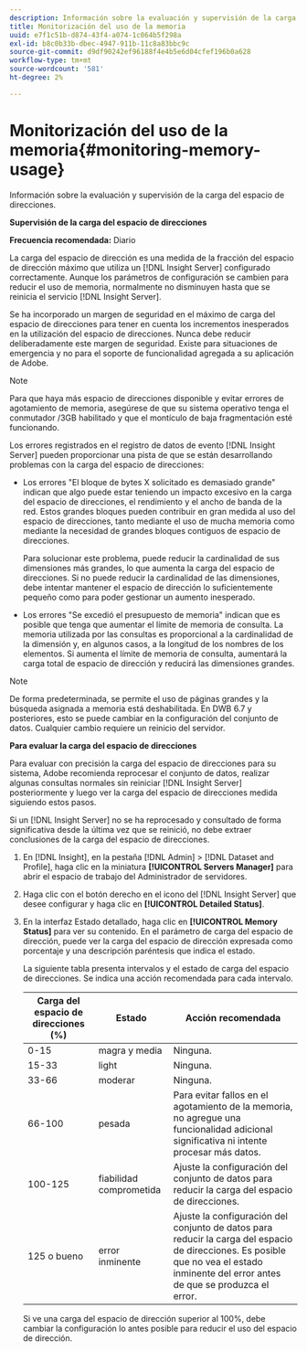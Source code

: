 ```yaml
---
description: Información sobre la evaluación y supervisión de la carga del espacio de direcciones.
title: Monitorización del uso de la memoria
uuid: e7f1c51b-d874-43f4-a074-1c064b5f298a
exl-id: b8c0b33b-dbec-4947-911b-11c8a83bbc9c
source-git-commit: d9df90242ef96188f4e4b5e6d04cfef196b0a628
workflow-type: tm+mt
source-wordcount: '581'
ht-degree: 2%

---
```


# Monitorización del uso de la memoria{#monitoring-memory-usage}

Información sobre la evaluación y supervisión de la carga del espacio de direcciones.

**Supervisión de la carga del espacio de direcciones**

**Frecuencia recomendada:** Diario

La carga del espacio de dirección es una medida de la fracción del espacio de dirección máximo que utiliza un [!DNL Insight Server] configurado correctamente. Aunque los parámetros de configuración se cambien para reducir el uso de memoria, normalmente no disminuyen hasta que se reinicia el servicio [!DNL Insight Server].

Se ha incorporado un margen de seguridad en el máximo de carga del espacio de direcciones para tener en cuenta los incrementos inesperados en la utilización del espacio de direcciones. Nunca debe reducir deliberadamente este margen de seguridad. Existe para situaciones de emergencia y no para el soporte de funcionalidad agregada a su aplicación de Adobe.

>[!NOTE]
>
>Para que haya más espacio de direcciones disponible y evitar errores de agotamiento de memoria, asegúrese de que su sistema operativo tenga el conmutador /3GB habilitado y que el montículo de baja fragmentación esté funcionando.

Los errores registrados en el registro de datos de evento [!DNL Insight Server] pueden proporcionar una pista de que se están desarrollando problemas con la carga del espacio de direcciones:

* Los errores &quot;El bloque de bytes X solicitado es demasiado grande&quot; indican que algo puede estar teniendo un impacto excesivo en la carga del espacio de direcciones, el rendimiento y el ancho de banda de la red. Estos grandes bloques pueden contribuir en gran medida al uso del espacio de direcciones, tanto mediante el uso de mucha memoria como mediante la necesidad de grandes bloques contiguos de espacio de direcciones.

   Para solucionar este problema, puede reducir la cardinalidad de sus dimensiones más grandes, lo que aumenta la carga del espacio de direcciones. Si no puede reducir la cardinalidad de las dimensiones, debe intentar mantener el espacio de dirección lo suficientemente pequeño como para poder gestionar un aumento inesperado.
* Los errores &quot;Se excedió el presupuesto de memoria&quot; indican que es posible que tenga que aumentar el límite de memoria de consulta. La memoria utilizada por las consultas es proporcional a la cardinalidad de la dimensión y, en algunos casos, a la longitud de los nombres de los elementos. Si aumenta el límite de memoria de consulta, aumentará la carga total de espacio de dirección y reducirá las dimensiones grandes.

>[!NOTE]
>
>De forma predeterminada, se permite el uso de páginas grandes y la búsqueda asignada a memoria está deshabilitada. En DWB 6.7 y posteriores, esto se puede cambiar en la configuración del conjunto de datos. Cualquier cambio requiere un reinicio del servidor.

**Para evaluar la carga del espacio de direcciones**

Para evaluar con precisión la carga del espacio de direcciones para su sistema, Adobe recomienda reprocesar el conjunto de datos, realizar algunas consultas normales sin reiniciar [!DNL Insight Server] posteriormente y luego ver la carga del espacio de direcciones medida siguiendo estos pasos.

Si un [!DNL Insight Server] no se ha reprocesado y consultado de forma significativa desde la última vez que se reinició, no debe extraer conclusiones de la carga del espacio de direcciones.

1. En [!DNL Insight], en la pestaña [!DNL Admin] > [!DNL Dataset and Profile], haga clic en la miniatura **[!UICONTROL Servers Manager]** para abrir el espacio de trabajo del Administrador de servidores.
1. Haga clic con el botón derecho en el icono del [!DNL Insight Server] que desee configurar y haga clic en **[!UICONTROL Detailed Status]**.
1. En la interfaz Estado detallado, haga clic en **[!UICONTROL Memory Status]** para ver su contenido. En el parámetro de carga del espacio de dirección, puede ver la carga del espacio de dirección expresada como porcentaje y una descripción paréntesis que indica el estado.

   La siguiente tabla presenta intervalos y el estado de carga del espacio de direcciones. Se indica una acción recomendada para cada intervalo.

   | Carga del espacio de direcciones (%) | Estado | Acción recomendada |
   |---|---|---|
   | 0-15 | magra y media | Ninguna. |
   | 15-33 | light | Ninguna. |
   | 33-66 | moderar | Ninguna. |
   | 66-100 | pesada | Para evitar fallos en el agotamiento de la memoria, no agregue una funcionalidad adicional significativa ni intente procesar más datos. |
   | 100-125 | fiabilidad comprometida | Ajuste la configuración del conjunto de datos para reducir la carga del espacio de direcciones. |
   | 125 o bueno | error inminente | Ajuste la configuración del conjunto de datos para reducir la carga del espacio de direcciones. Es posible que no vea el estado inminente del error antes de que se produzca el error. |

   Si ve una carga del espacio de dirección superior al 100%, debe cambiar la configuración lo antes posible para reducir el uso del espacio de dirección.
